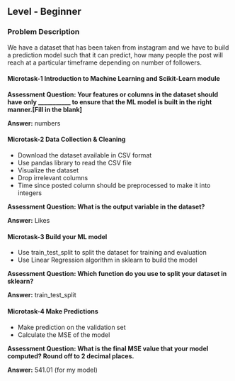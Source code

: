 ## Level - Beginner
### Problem Description
We have a dataset that has been taken from instagram and we have to build a prediction model such that it can predict, how many people the post will reach at a particular timeframe depending on number of followers.

#### Microtask-1 Introduction to Machine Learning and Scikit-Learn module

**Assessment Question: Your features or columns in the dataset should have only ___________ to ensure that the ML model is built in the right manner.[Fill in the blank]**

**Answer:** numbers

#### Microtask-2 Data Collection & Cleaning
- Download the dataset available in CSV format
- Use pandas library to read the CSV file
- Visualize the dataset
- Drop irrelevant columns
- Time since posted column should be preprocessed to make it into integers

**Assessment Question: What is the output variable in the dataset?**

**Answer:** Likes

#### Microtask-3 Build your ML model
- Use train_test_split to split the dataset for training and evaluation
- Use Linear Regression algorithm in sklearn to build the model  

**Assessment Question: Which function do you use to split your dataset in sklearn?**

**Answer:** train_test_split

#### Microtask-4 Make Predictions

- Make prediction on the validation set
- Calculate the MSE of the model

**Assessment Question: What is the final MSE value that your model computed? Round off to 2 decimal places.**

**Answer:** 541.01 (for my model)
